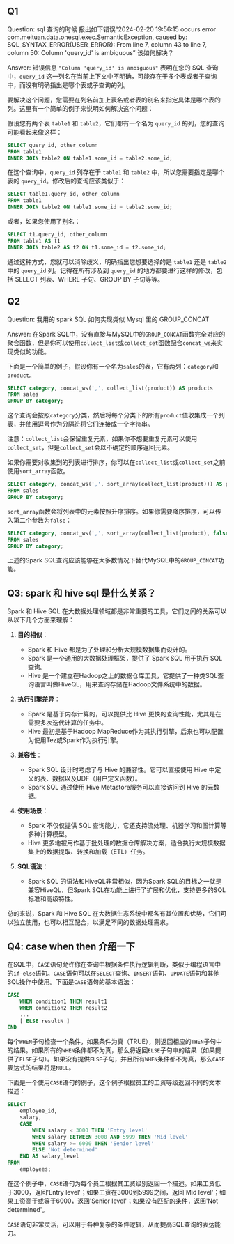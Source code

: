 ## Q1

Question: sql 查询的时候 报出如下错误“2024-02-20 19:56:15 occurs error com.meituan.data.onesql.exec.SemanticException, caused by: SQL_SYNTAX_ERROR(USER_ERROR): From line 7, column 43 to line 7, column 50: Column 'query_id' is ambiguous” 该如何解决？



Answer: 错误信息 `"Column 'query_id' is ambiguous"` 表明在您的 SQL 查询中，`query_id` 这一列名在当前上下文中不明确，可能存在于多个表或者子查询中，而没有明确指出是哪个表或子查询的列。

要解决这个问题，您需要在列名前加上表名或者表的别名来指定具体是哪个表的列。这里有一个简单的例子来说明如何解决这个问题：

假设您有两个表 `table1` 和 `table2`，它们都有一个名为 `query_id` 的列，您的查询可能看起来像这样：

```sql
SELECT query_id, other_column
FROM table1
INNER JOIN table2 ON table1.some_id = table2.some_id;
```

在这个查询中，`query_id` 列存在于 `table1` 和 `table2` 中，所以您需要指定是哪个表的 `query_id`。修改后的查询应该类似于：

```sql
SELECT table1.query_id, other_column
FROM table1
INNER JOIN table2 ON table1.some_id = table2.some_id;
```

或者，如果您使用了别名：

```sql
SELECT t1.query_id, other_column
FROM table1 AS t1
INNER JOIN table2 AS t2 ON t1.some_id = t2.some_id;
```

通过这种方式，您就可以消除歧义，明确指出您想要选择的是 `table1` 还是 `table2` 中的 `query_id` 列。记得在所有涉及到 `query_id` 的地方都要进行这样的修改，包括 SELECT 列表、WHERE 子句、GROUP BY 子句等等。

## Q2
Question: 我用的 spark SQL 如何实现类似 Mysql 里的 GROUP_CONCAT

Answer: 在Spark SQL中，没有直接与MySQL中的`GROUP_CONCAT`函数完全对应的聚合函数，但是你可以使用`collect_list`或`collect_set`函数配合`concat_ws`来实现类似的功能。

下面是一个简单的例子，假设你有一个名为`sales`的表，它有两列：`category`和`product`。

```sql
SELECT category, concat_ws(',', collect_list(product)) AS products
FROM sales
GROUP BY category;
```

这个查询会按照`category`分类，然后将每个分类下的所有`product`值收集成一个列表，并使用逗号作为分隔符将它们连接成一个字符串。

注意：`collect_list`会保留重复元素，如果你不想要重复元素可以使用`collect_set`，但是`collect_set`会以不确定的顺序返回元素。

如果你需要对收集到的列表进行排序，你可以在`collect_list`或`collect_set`之前使用`sort_array`函数。

```sql
SELECT category, concat_ws(',', sort_array(collect_list(product))) AS products
FROM sales
GROUP BY category;
```

`sort_array`函数会将列表中的元素按照升序排序。如果你需要降序排序，可以传入第二个参数为`false`：

```sql
SELECT category, concat_ws(',', sort_array(collect_list(product), false)) AS products
FROM sales
GROUP BY category;
```

上述的Spark SQL查询应该能够在大多数情况下替代MySQL中的`GROUP_CONCAT`功能。



## Q3: spark 和 hive sql 是什么关系？

Spark 和 Hive SQL 在大数据处理领域都是非常重要的工具，它们之间的关系可以从以下几个方面来理解：

1. **目的相似**：
   - Spark 和 Hive 都是为了处理和分析大规模数据集而设计的。
   - Spark 是一个通用的大数据处理框架，提供了 Spark SQL 用于执行 SQL 查询。
   - Hive 是一个建立在Hadoop之上的数据仓库工具，它提供了一种类SQL查询语言叫做HiveQL，用来查询存储在Hadoop文件系统中的数据。

2. **执行引擎差异**：
   - Spark 是基于内存计算的，可以提供比 Hive 更快的查询性能，尤其是在需要多次迭代计算的任务中。
   - Hive 最初是基于Hadoop MapReduce作为其执行引擎，后来也可以配置为使用Tez或Spark作为执行引擎。

3. **兼容性**：
   - Spark SQL 设计时考虑了与 Hive 的兼容性。它可以直接使用 Hive 中定义的表、数据以及UDF（用户定义函数）。
   - Spark SQL 通过使用 Hive Metastore服务可以直接访问到 Hive 的元数据。

4. **使用场景**：
   - Spark 不仅仅提供 SQL 查询能力，它还支持流处理、机器学习和图计算等多种计算模型。
   - Hive 更多地被用作基于批处理的数据仓库解决方案，适合执行大规模数据集上的数据提取、转换和加载（ETL）任务。

5. **SQL语法**：
   - Spark SQL 的语法和HiveQL非常相似，因为Spark SQL的目标之一就是兼容HiveQL，但Spark SQL在功能上进行了扩展和优化，支持更多的SQL标准和高级特性。

总的来说，Spark 和 Hive SQL 在大数据生态系统中都各有其位置和优势，它们可以独立使用，也可以相互配合，以满足不同的数据处理需求。



## Q4: case when then 介绍一下

在SQL中，`CASE`语句允许你在查询中根据条件执行逻辑判断，类似于编程语言中的`if-else`语句。`CASE`语句可以在`SELECT`查询、`INSERT`语句、`UPDATE`语句和其他SQL操作中使用。下面是`CASE`语句的基本语法：

```sql
CASE
    WHEN condition1 THEN result1
    WHEN condition2 THEN result2
    ...
    [ ELSE resultN ]
END
```

每个`WHEN`子句检查一个条件，如果条件为真（TRUE），则返回相应的`THEN`子句中的结果。如果所有的`WHEN`条件都不为真，那么将返回`ELSE`子句中的结果（如果提供了`ELSE`子句）。如果没有提供`ELSE`子句，并且所有`WHEN`条件都不为真，那么`CASE`表达式的结果将是`NULL`。

下面是一个使用`CASE`语句的例子，这个例子根据员工的工资等级返回不同的文本描述：

```sql
SELECT
    employee_id,
    salary,
    CASE
        WHEN salary < 3000 THEN 'Entry level'
        WHEN salary BETWEEN 3000 AND 5999 THEN 'Mid level'
        WHEN salary >= 6000 THEN 'Senior level'
        ELSE 'Not determined'
    END AS salary_level
FROM
    employees;
```

在这个例子中，`CASE`语句为每个员工根据其工资级别返回一个描述。如果工资低于3000，返回'Entry level'；如果工资在3000到5999之间，返回'Mid level'；如果工资高于或等于6000，返回'Senior level'；如果没有匹配的条件，返回'Not determined'。

`CASE`语句非常灵活，可以用于各种复杂的条件逻辑，从而提高SQL查询的表达能力。